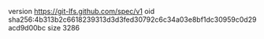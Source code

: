 version https://git-lfs.github.com/spec/v1
oid sha256:4b313b2c6618239313d3d3fed30792c6c34a03e8bf1dc30959c0d29acd9d00bc
size 3286
